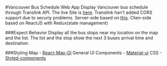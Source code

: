#Vancouver Bus Schedule Web App
Display Vancouver bus schedule through Translink API. The live Site is [here](https://vancouver-bus-schedule.herokuapp.com/).
Translink han't added CORS support due to securiy problems. Server-side based on [this](https://github.com/yeah568/simplebus-server).
Clien-side based on ReactJS with Redux(state management)

###Expect Behavior
Display all the bus stops near my location on the map and the list. The list and the stop show the next 3 buses arrival time and destination.

###Styling
Map - [React-Map-Gl](https://uber.github.io/react-map-gl/#/)
General UI Components - [Material-ui](https://material-ui.com/)
CSS - [Styled-components](https://github.com/styled-components/styled-components)
